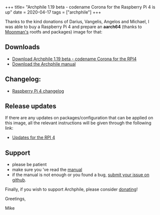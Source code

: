 +++
title= "Archphile 1.19 beta - codename Corona for the Raspberry Pi 4 is up"
date = 2020-04-17
tags =  ["archphile"]
+++

Thanks to the kind donations of Darius, Vangelis, Angelos and Michael, I was able to buy a Raspberry Pi 4 and prepare an **aarch64** (thanks to [Moonman's](https://github.com/moonman) rootfs and packages) image for that: 

## Downloads

- [Download Archphile 1.19 beta - codename Corona for the RPI4](https://archphile.org/download)
- [Download the Archphile manual](https://archphile.org/manual/archphile-manual.pdf)

## Changelog: 

- [Raspberry Pi 4 changelog](https://archphile.org/changelog/rpi4.txt)


## Release updates
If there are any updates on packages/configuration that can be applied on this image, all the relevant instructions will be given through the following link:

- [Updates for the RPI 4](https://archphile.org/changelog/updates-rpi4.txt)


## Support

- please be patient
- make sure you 've read the [manual](https://archphile.org/manual/)
- if the manual is not enough or you found a bug, [submit your issue on github](https://github.com/archphile/support/issues).
 
Finally, if you wish to support Archphile, please consider [donating](https://www.paypal.com/cgi-bin/webscr?cmd=_s-xclick&hosted_button_id=BDJDPBBTJDKZC&source=url)!

Greetings,

Mike


